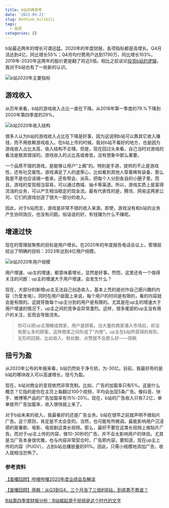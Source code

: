 ```yaml
---
title: b站的再思考
date: '2021-03-21'
slug: Rethink_bilibili
tags:
  - 投资
categories: []
---
```




b站最近两年的增长可谓迅猛。2020年的年度财报，各项指标都是高增长。Q4月活达到4亿，同比增长55%；Q4月均付费用户达到1790万，同比增长103%。2019年-2020年这两年的股价更是翻了将近5倍。相比之前谈论[投资b站的逻辑](https://www.wuxiaoda.cn/post/logic_of_investing_bilibili/)，我对于b站也有了一些新的认识。

![b站2020年主要指标](https://i.loli.net/2021/03/21/pxIMweTXPqJCs9l.png)

## 游戏收入

从历年来看，b站的游戏收入占比一直在下降。从2018年第一季度的79.%下降到2020年第四季度的29%。

![b站2020年收入结构](https://i.loli.net/2021/03/21/zYJXcKPq7oebQ2f.png)

很多人认为b站的游戏收入占比在下降是好事，因为这说明b站可以靠其它收入赚钱，而不用依赖游戏收入。在b站上市的时候，我对b站不看好的地方，也是因为游戏收入占比太高，收入结构不合理。但是，现在回过头来看，自己当时对游戏的看法是极其错误的。游戏收入的占比高或者低，没有想象中那么重要。

一个品质不错的游戏，是能够让用户“上瘾”的。特别是手游，提供的不止是游戏性，还有社交属性。游戏满足了人的虚荣心，比如看到其他人穿着稀有装备，那么我是不是也应该搞一套来。还有帮会、派系，把每个人分到各自的小圈子里。而且，游戏的变现相当容易，可以通过商城、抽卡等渠道。所以，游戏实质上是富得流油的业务，可以产生相当稳定的现金流。最有代表性的是，腾讯、网易这两家公司，它们的游戏创造了很大一部分的收入。

因此，对于b站而言，游戏是非常不错的收入来源。即使，游戏没有和b站的业务产生协同效应，也没有问题。俗话说的好，有钱赚为什么不赚呢。

## 增速过快

现在的管理层聚焦的目标是用户增长。在2020年的年度报告电话会议上，管理层给出了明确的目标：2023年达到4亿用户规模。

![b站2020年用户规模](https://i.loli.net/2021/03/21/nI46tSKUxCMojNQ.png)

用户增速、up主的增速，都意味着增长，显然是好事。然而，这里还有一个值得关注的问题：up主的增速大于用户增速，会发生什么？

现在，大部分的新增up主无法自己创造收入，基本上凭的是创作自己感兴趣的内容（为爱发电）。同时在用户层面上来说，每个用户的时间是有限的，看的内容就会是有限的。这就导致每个up主分到的用户是有限的。尤其是在up主的增速大于用户增速的情况下，up主之间的竞争会异常激烈。这样，很多尾部的up主没有用户的关注，反而会导致流失。

> 你可以把up主理解成商家，用户是顾客。当大量的商家涌入市场后，却没有那么多的顾客。这样商家之间形成了“内卷”。up主在b站所获得的有形、无形的回报，比如收入、粉丝数、点赞就不会那么好——雨枫

## 扭亏为盈

从2020年公布的年报来看，b站仍然处于净亏损，为-30亿。目前，我最好奇的是b站的哪块收入可以高速增长，扭亏为盈。

现在，b站对商业的变现依然非常克制。比如，广告的加载率只有5%。这是什么概念？它指的是你在主页上每翻过100个视频，平均会出现5条广告。像抖音、快手、微博等产品的广告加载率有15%-20%。现在，b站的广告收入只有7.2亿，单单放开广告加载率，收入很快就上来了。

对于b站未来的收入，我最看好的还是广告业务。b站在很早之前就声明不做贴片广告。这个原则，肯定是不太会变的。当然，也可能有所微调。最能影响用户沉浸感的是番剧、电影、电视剧这类长视频。那么，最好不要在这类长视频上做贴片广告。而对于up主上传的内容，做10-30秒的广告，并不会太影响用户的体验。尤其是当广告本身很优雅，也与内容非常契合时，广告即内容。要知道，现在up主上传的内容（PUGV），占到b站总播放量的91%。因此，只需小规模地添加广告，收入就相当恐怖了。

### 参考资料

[【直播回顾】哔哩哔哩2020年度业绩会及解读](https://xueqiu.com/9243245648/172570385)

[【直播回顾】雨枫：从Q3到Q4，三个月涨了三倍的B站，到底靠不靠谱？](https://xueqiu.com/9243245648/172573591)

[B站第四季度财报分析：B站崛起源于视频是这个时代的文字](https://xueqiu.com/1830611415/173117412)

